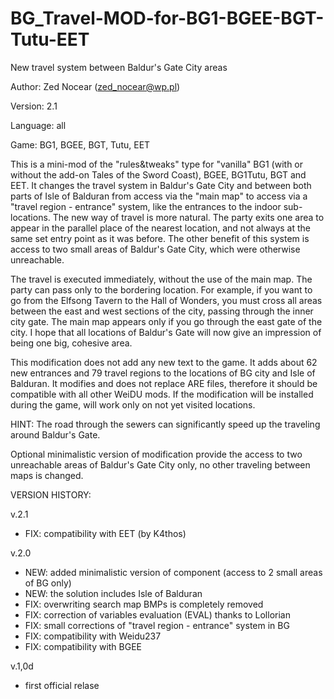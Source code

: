 # BG_Travel-MOD-for-BG1-BGEE-BGT-Tutu-EET
New travel system between Baldur's Gate City areas

Author: Zed Nocear (zed_nocear@wp.pl) 

Version: 2.1 

Language: all 

Game: BG1, BGEE, BGT, Tutu, EET


  This is a mini-mod of the "rules&tweaks" type for "vanilla" BG1 (with or without the add-on Tales of the Sword Coast), BGEE,
  BG1Tutu, BGT and EET. It changes the travel system in Baldur's Gate City and between both parts of Isle of Balduran from
  access via the "main map" to access via a "travel region - entrance" system, like the entrances to the indoor sub-locations.
  The new way of travel is more natural. The party exits one area to appear in the parallel place of the nearest location, and
  not always at the same set entry point as it was before. The other benefit of this system is access to two small areas of
  Baldur's Gate City, which were otherwise unreachable.
  
  The travel is executed immediately, without the use of the main map. The party can pass only to the bordering location.
  For example, if you want to go from the Elfsong Tavern to the Hall of Wonders, you must cross all areas between the east
  and west sections of the city, passing through the inner city gate. The main map appears only if you go through the east gate
  of the city. I hope that all locations of Baldur's Gate will now give an impression of being one big, cohesive area.

  This modification does not add any new text to the game. It adds about 62 new entrances and 79 travel regions to the locations
  of BG city and Isle of Balduran. It modifies and does not replace ARE files, therefore it should be compatible with all other
  WeiDU mods. If the modification will be installed during the game, will work only on not yet visited locations.

  HINT: The road through the sewers can significantly speed up the traveling around Baldur's Gate.

  Optional minimalistic version of modification provide the access to two unreachable areas of Baldur's Gate City only, no other
  traveling between maps is changed.


VERSION HISTORY:

v.2.1
 - FIX: compatibility with EET (by K4thos)
 
v.2.0
 - NEW: added minimalistic version of component (access to 2 small areas of BG only)
 - NEW: the solution includes Isle of Balduran
 - FIX: overwriting search map BMPs is completely removed
 - FIX: correction of variables evaluation (EVAL) thanks to Lollorian
 - FIX: small corrections of "travel region - entrance" system in BG
 - FIX: compatibility with Weidu237
 - FIX: compatibility with BGEE
 
v.1,0d
 - first official relase
